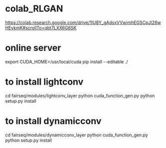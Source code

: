 # colab_RLGAN
https://colab.research.google.com/drive/1IU8Y_gAdsxVVwimhEGSCpJI26wHEykmK#scrollTo=qbt7LXX6G6SK

# online server
export CUDA_HOME=/usr/local/cuda
pip install --editable ./

# to install lightconv
cd fairseq/modules/lightconv_layer
python cuda_function_gen.py
python setup.py install

# to install dynamicconv
cd fairseq/modules/dynamicconv_layer
python cuda_function_gen.py
python setup.py install